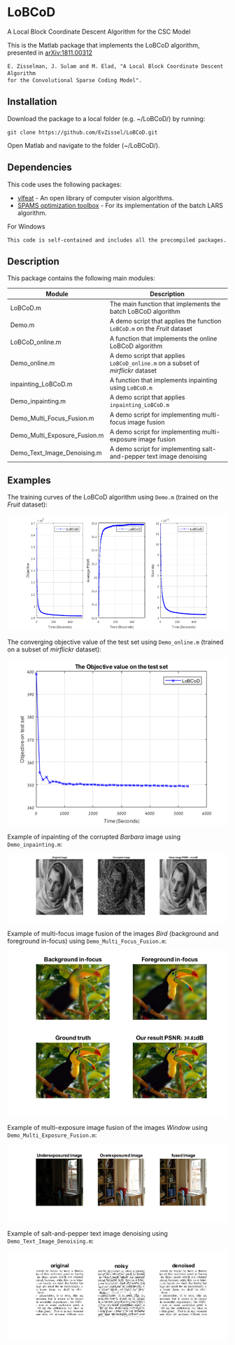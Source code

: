# LoBCoD
A Local Block Coordinate Descent Algorithm for the CSC Model

This is the Matlab package that implements the LoBCoD algorithm, presented in [arXiv:1811.00312](https://arxiv.org/abs/1811.00312)
```
E. Zisselman, J. Sulam and M. Elad, "A Local Block Coordinate Descent Algorithm
for the Convolutional Sparse Coding Model". 
``` 

## Installation

Download the package to a local folder (e.g. ~/LoBCoD/) by running: 
```console
git clone https://github.com/EvZissel/LoBCoD.git
```

Open Matlab and navigate to the folder (~/LoBCoD/).

## Dependencies

This code uses the following packages: 
* [vlfeat](https://github.com/vlfeat/vlfeat) - An open library of computer vision algorithms.
* [SPAMS optimization toolbox](http://spams-devel.gforge.inria.fr/) - For its implementation of the batch LARS algorithm.

For Windows
```
This code is self-contained and includes all the precompiled packages.
```

## Description
This package contains the following main modules:

| Module                       | Description 
|------------------------------|---
| LoBCoD.m                     | The main function that implements the batch LoBCoD algorithm 
| Demo.m                       | A demo script that applies the function `LoBCoD.m` on the _Fruit_ dataset 
| LoBCoD_online.m              | A function that implements the online LoBCoD algorithm 
| Demo_online.m                | A demo script that applies `LoBCoD_online.m` on a subset of _mirflickr_ dataset 
| inpainting_LoBCoD.m          | A function that implements inpainting using `LoBCoD.m`
| Demo_inpainting.m            | A demo script that applies `inpainting_LoBCoD.m`  
| Demo_Multi_Focus_Fusion.m    | A demo script for implementing multi-focus image fusion 
| Demo_Multi_Exposure_Fusion.m | A demo script for implementing multi-exposure image fusion 
| Demo_Text_Image_Denoising.m  | A demo script for implementing salt-and-pepper text image denoising 

## Examples

The training curves of the LoBCoD algorithm using `Demo.m` (trained on the _Fruit_ dataset):
<p align="center">
  <img src="./figures/batch_training_set.png">
</p>

The converging objective value of the test set using `Demo_online.m` (trained on a subset of _mirflickr_ dataset): 
<p align="center">
  <img width="520" height="380" src="./figures/Online_test_set.png">
</p>

Example of inpainting of the corrupted _Barbara_ image using `Demo_inpainting.m`:
<p align="center">
  <img src="./figures/inpainting.png">
</p>

Example of multi-focus image fusion of the images _Bird_ (background and foreground in-focus) using `Demo_Multi_Focus_Fusion.m`:
<p align="center">
  <img src="./figures/bird.png">
</p>

Example of multi-exposure image fusion of the images _Window_ using `Demo_Multi_Exposure_Fusion.m`:
<p align="center">
  <img src="./figures/window.png">
</p>

Example of salt-and-pepper text image denoising using `Demo_Text_Image_Denoising.m`:
<p align="center">
  <img src="./figures/text_denoising.png">
</p>